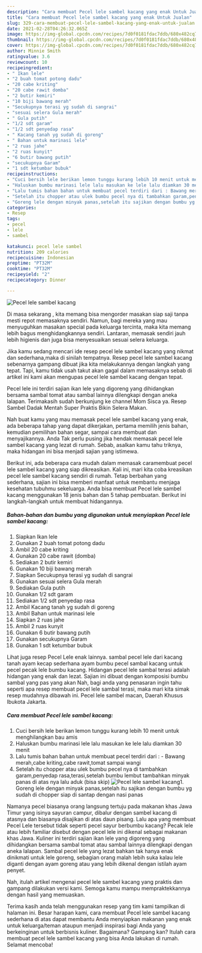 ```yaml
---
description: "Cara membuat Pecel lele sambel kacang yang enak Untuk Jualan"
title: "Cara membuat Pecel lele sambel kacang yang enak Untuk Jualan"
slug: 329-cara-membuat-pecel-lele-sambel-kacang-yang-enak-untuk-jualan
date: 2021-02-28T04:26:32.065Z
image: https://img-global.cpcdn.com/recipes/7d0f0181fdac7ddb/680x482cq70/pecel-lele-sambel-kacang-foto-resep-utama.jpg
thumbnail: https://img-global.cpcdn.com/recipes/7d0f0181fdac7ddb/680x482cq70/pecel-lele-sambel-kacang-foto-resep-utama.jpg
cover: https://img-global.cpcdn.com/recipes/7d0f0181fdac7ddb/680x482cq70/pecel-lele-sambel-kacang-foto-resep-utama.jpg
author: Minnie Smith
ratingvalue: 3.6
reviewcount: 10
recipeingredient:
- " Ikan lele"
- "2 buah tomat potong dadu"
- "20 cabe kriting"
- "20 cabe rawit domba"
- "2 butir kemiri"
- "10 biji bawang merah"
- "Secukupnya terasi yg sudah di sangrai"
- "sesuai selera Gula merah"
- " Gula putih"
- "1/2 sdt garam"
- "1/2 sdt penyedap rasa"
- " Kacang tanah yg sudah di goreng"
- " Bahan untuk marinasi lele"
- "2 ruas jahe"
- "2 ruas kunyit"
- "6 butir bawang putih"
- "secukupnya Garam"
- "1 sdt ketumbar bubuk"
recipeinstructions:
- "Cuci bersih lele berikan lemon tunggu kurang lebih 10 menit untuk menghilangkan bau amis"
- "Haluskan bumbu marinasi lele lalu masukan ke lele lalu diamkan 30 menit"
- "Lalu tumis bahan bahan untuk membuat pecel terdiri dari : Bawang merah,cabe kriting,cabe rawit,tomat sampai wangi"
- "Setelah itu chopper atau ulek bumbu pecel nya di tambahkan garam,penyedap rasa,terasi,setelah bumbu lembut tambahkan minyak panas di atas nya lalu aduk (bisa skip)"
- "Goreng lele dengan minyak panas,setelah itu sajikan dengan bumbu yg sudah di chopper siap di santap dengan nasi panas"
categories:
- Resep
tags:
- pecel
- lele
- sambel

katakunci: pecel lele sambel 
nutrition: 209 calories
recipecuisine: Indonesian
preptime: "PT32M"
cooktime: "PT32M"
recipeyield: "2"
recipecategory: Dinner

---
```



![Pecel lele sambel kacang](https://img-global.cpcdn.com/recipes/7d0f0181fdac7ddb/680x482cq70/pecel-lele-sambel-kacang-foto-resep-utama.jpg)

Di masa  sekarang , kita memang bisa mengorder masakan siap saji tanpa mesti repot memasaknya sendiri. Namun, bagi mereka yang mau menyuguhkan masakan special pada keluarga tercinta, maka kita memang lebih bagus menghidangkannya sendiri. Lantaran, memasak sendiri jauh lebih higienis dan juga bisa menyesuaikan sesuai selera keluarga.

Jika kamu sedang mencari ide resep pecel lele sambel kacang yang nikmat dan sederhana,maka di sinilah tempatnya. Resep pecel lele sambel kacang  sebenarnya gampang dibuat jika kita melakukannya dengan langkah yang tepat. Tapi, kamu tidak usah takut akan gagal dalam memasaknya 
sebab di artikel ini kami akan mengupas pecel lele sambel kacang dengan tepat.  

Pecel lele ini terdiri sajian ikan lele yang digoreng yang dihidangkan bersama sambal tomat atau sambal lainnya dilengkapi dengan aneka lalapan. Terimakasih sudah berkunjung ke channel Mom Sisca ya. Resep Sambel Dadak Mentah Super Praktis Bikin Selera Makan.

Nah buat kamu yang mau memasak pecel lele sambel kacang yang enak, ada beberapa tahap yang dapat dikerjakan, pertama memilih jenis bahan, kemudian pemilihan bahan segar, sampai cara membuat dan menyajikannya. Anda Tak perlu pusing jika hendak memasak pecel lele sambel kacang yang lezat di rumah. Sebab, asalkan kamu  tahu triknya, maka hidangan ini bisa menjadi sajian yang istimewa.

Berikut ini, ada beberapa cara mudah dalam memasak caramembuat pecel lele sambel kacang yang siap dikreasikan. Kali ini, mari kita coba kreasikan pecel lele sambel kacang sendiri di rumah. Tetap berbahan yang sederhana, sajian ini bisa memberi manfaat untuk membantu menjaga kesehatan tubuhmu sekeluarga. Anda bisa membuat Pecel lele sambel kacang menggunakan 18 jenis bahan dan 5 tahap pembuatan. Berikut ini langkah-langkah untuk membuat hidangannya.

<!--inarticleads1-->

##### Bahan-bahan dan bumbu yang digunakan untuk menyiapkan Pecel lele sambel kacang:

1. Siapkan  Ikan lele
1. Gunakan 2 buah tomat potong dadu
1. Ambil 20 cabe kriting
1. Gunakan 20 cabe rawit (domba)
1. Sediakan 2 butir kemiri
1. Gunakan 10 biji bawang merah
1. Siapkan Secukupnya terasi yg sudah di sangrai
1. Gunakan sesuai selera Gula merah
1. Sediakan  Gula putih
1. Gunakan 1/2 sdt garam
1. Sediakan 1/2 sdt penyedap rasa
1. Ambil  Kacang tanah yg sudah di goreng
1. Ambil  Bahan untuk marinasi lele
1. Siapkan 2 ruas jahe
1. Ambil 2 ruas kunyit
1. Gunakan 6 butir bawang putih
1. Gunakan secukupnya Garam
1. Gunakan 1 sdt ketumbar bubuk


Lihat juga resep Pecel Lele enak lainnya. sambal pecel lele dari kacang tanah ayam kecap sederhana ayam bumbu pecel sambal kacang untuk pecel pecak lele bumbu kacang. Hidangan pecel lele sambal terasi adalah hidangan yang enak dan lezat. Sajian ini dibuat dengan komposisi bumbu sambal yang pas yang akan Nah, bagi anda yang penasaran ingin tahu seperti apa resep membuat pecel lele sambal terasi, maka mari kita simak resep mudahnya dibawah ini. Pecel lele sambel macan, Daerah Khusus Ibukota Jakarta. 

<!--inarticleads2-->

##### Cara membuat Pecel lele sambel kacang:

1. Cuci bersih lele berikan lemon tunggu kurang lebih 10 menit untuk menghilangkan bau amis
1. Haluskan bumbu marinasi lele lalu masukan ke lele lalu diamkan 30 menit
1. Lalu tumis bahan bahan untuk membuat pecel terdiri dari : - Bawang merah,cabe kriting,cabe rawit,tomat sampai wangi
1. Setelah itu chopper atau ulek bumbu pecel nya di tambahkan garam,penyedap rasa,terasi,setelah bumbu lembut tambahkan minyak panas di atas nya lalu aduk (bisa skip)
<img src="//assets-global.cpcdn.com/assets/icons/button_play-2c75c40dde080a61004c1f40b05d8f140eaff45d7e9e6481dc71c63d2e7c4909.png" alt="Pecel lele sambel kacang">1. Goreng lele dengan minyak panas,setelah itu sajikan dengan bumbu yg sudah di chopper siap di santap dengan nasi panas


Namanya pecel biasanya orang langsung tertuju pada makanan khas Jawa Timur yang isinya sayuran campur, dibalur dengan sambel kacang di atasnya dan biasanya disajikan di atas daun pisang. Lalu apa yang membuat Pecel Lele tersebut tidak seperti pecel sayur berbumbu kacang? Pecak lele atau lebih familiar disebut dengan pecel lele ini dikenal sebagai makanan khas Jawa. Kuliner ini terdiri sajian ikan lele yang digoreng yang dihidangkan bersama sambal tomat atau sambal lainnya dilengkapi dengan aneka lalapan. Sambal pecel lele yang lezat bahkan tak hanya enak dinikmati untuk lele goreng, sebagian orang malah lebih suka kalau lele diganti dengan ayam goreng atau yang lebih dikenal dengan istilah ayam penyet. 

Nah, itulah artikel mengenai  pecel lele sambel kacang  yang praktis dan gampang dilakukan versi kami. Semoga kamu mampu mempraktekkannya dengan hasil yang memuaskan. 

Terima kasih anda telah menggunakan resep yang tim kami tampilkan di halaman ini. Besar harapan kami, cara membuat  Pecel lele sambel kacang sederhana di atas dapat membantu Anda menyiapkan makanan yang enak untuk keluarga/teman ataupun menjadi inspirasi bagi Anda yang berkeinginan untuk berbisnis kuliner. Bagaimana? Gampang kan? Itulah cara membuat pecel lele sambel kacang yang bisa Anda lakukan di rumah. Selamat mencoba!

